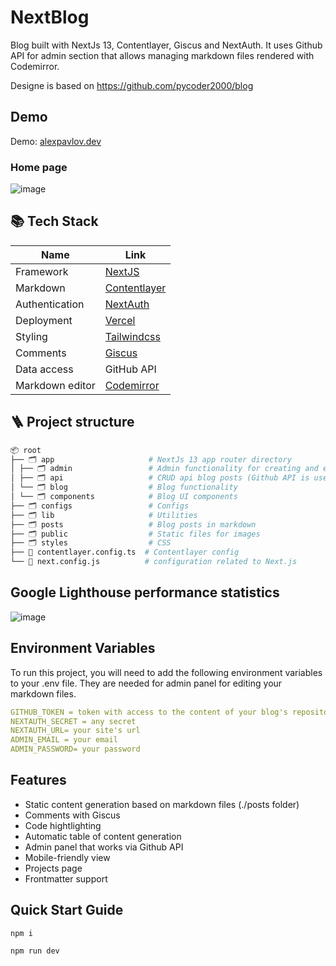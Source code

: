 
# NextBlog

Blog built with NextJs 13, Contentlayer, Giscus and NextAuth. It uses Github API for admin section that allows managing markdown files rendered with Codemirror.

Designe is based on https://github.com/pycoder2000/blog

## Demo

Demo: [alexpavlov.dev](https://alexpavlov.dev)

### Home page

![image](https://github.com/pavlovtech/NextBlog/assets/6662454/6207daa6-4c75-4180-8365-71b75360afe4)

## 📚 Tech Stack

| Name            | Link                                                      |
| --------------- | --------------------------------------------------------- |
| Framework       | [NextJS](https://nextjs.org/docs)                         |
| Markdown        | [Contentlayer](https://www.contentlayer.dev/)             |
| Authentication  | [NextAuth](https://next-auth.js.org/)                     |
| Deployment      | [Vercel](https://vercel.com)                              |
| Styling         | [Tailwindcss](https://tailwindcss.com/)                   |
| Comments        | [Giscus](https://github.com/giscus/giscus)                |
| Data access     | GitHub API                                                |
| Markdown editor | [Codemirror](https://codemirror.net/)                  |


## 🪜 Project structure

```bash
📦 root
├── 🗂️ app                     # NextJs 13 app router directory
│ ├── 🗂️ admin                 # Admin functionality for creating and editing blog posts
│ ├── 🗂️ api                   # CRUD api blog posts (Github API is used)
│ └── 🗂️ blog                  # Blog functionality
│ └── 🗂️ components            # Blog UI components
├── 🗂️ configs                 # Configs
├── 🗂️ lib                     # Utilities
├── 🗂️ posts                   # Blog posts in markdown
├── 🗂️ public                  # Static files for images
├── 🗂️ styles                  # CSS
├── 📝 contentlayer.config.ts  # Contentlayer config
└── 📝 next.config.js          # configuration related to Next.js
```

## Google Lighthouse performance statistics

![image](https://github.com/pavlovtech/NextBlog/assets/6662454/9681f814-3b35-4ceb-9085-71e9fc46bbdb)


## Environment Variables

To run this project, you will need to add the following environment variables to your .env file. They are needed for admin panel for editing your markdown files.

```yaml
GITHUB_TOKEN = token with access to the content of your blog's repository
NEXTAUTH_SECRET = any secret 
NEXTAUTH_URL= your site's url
ADMIN_EMAIL = your email
ADMIN_PASSWORD= your password
```
## Features

- Static content generation based on markdown files (./posts folder)
- Comments with Giscus
- Code hightlighting
- Automatic table of content generation
- Admin panel that works via Github API
- Mobile-friendly view
- Projects page
- Frontmatter support


## Quick Start Guide

`npm i`

`npm run dev`
